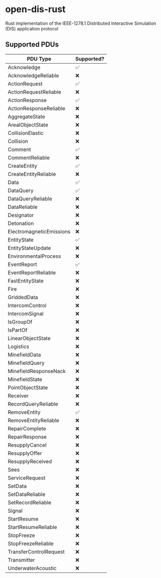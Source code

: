 # open-dis-rust
Rust implementation of the IEEE-1278.1 Distributed Interactive Simulation (DIS) application protocol

## Supported PDUs

| PDU Type | Supported? |
| -------- | ---------- |
| Acknowledge | ✅ |
| AcknowledgeReliable | ❌  |
| ActionRequest | ✅ |
| ActionRequestReliable | ❌ |
| ActionResponse | ✅ |
| ActionResponseReliable | ❌ |
| AggregateState | ❌ |
| ArealObjectState | ❌ |
| CollisionElastic | ❌ |
| Collision | ❌ |
| Comment | ✅ |
| CommentReliable | ❌ |
| CreateEntity | ✅ |
| CreateEntityReliable | ❌ |
| Data | ✅ |
| DataQuery | ✅ |
| DataQueryReliable | ❌ |
| DataReliable | ❌ |
| Designator | ❌ |
| Detonation | ❌ |
| ElectromagneticEmissions | ❌ |
| EntityState | ✅ |
| EntityStateUpdate | ❌ |
| EnvironmentalProcess | ❌ |
| EventReport | ✅ |
| EventReportReliable | ❌ |
| FastEntityState | ❌ |
| Fire | ❌ |
| GriddedData | ❌ |
| IntercomControl | ❌ |
| IntercomSignal | ❌ |
| IsGroupOf | ❌ |
| IsPartOf | ❌ |
| LinearObjectState | ❌ |
| Logistics | ❌ |
| MinefieldData | ❌ |
| MinefieldQuery | ❌ |
| MinefieldResponseNack | ❌ |
| MinefieldState | ❌ |
| PointObjectState | ❌ |
| Receiver | ❌ |
| RecordQueryReliable | ❌ |
| RemoveEntity | ✅ |
| RemoveEntityReliable | ❌ |
| RepairComplete | ❌ |
| RepairResponse | ❌ |
| ResupplyCancel | ❌ |
| ResupplyOffer | ❌ |
| ResupplyReceived | ❌ |
| Sees | ❌ |
| ServiceRequest | ❌ |
| SetData | ❌ |
| SetDataReliable | ❌ |
| SetRecordReliable | ❌ |
| Signal | ❌ |
| StartResume | ❌ |
| StartResumeReliable | ❌ |
| StopFreeze | ❌ |
| StopFreezeReliable | ❌ |
| TransferControlRequest | ❌ |
| Transmitter | ❌ |
| UnderwaterAcoustic | ❌ |

